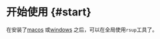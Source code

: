 # 开始使用 {#start}

在安装了[macos](./installer/macos.md) 或[windows](./installer/windows.md) 之后，可以在全局使用`rsup`工具了。
